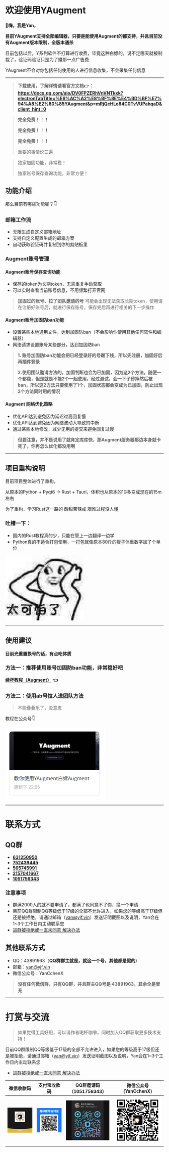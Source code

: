 # 欢迎使用YAugment

👋**嗨，我是Yan，**

**目前YAugment支持全部编辑器，只要是能使用Augment的都支持，并且目前没有Augment版本限制，全版本通杀**

目前包括以后，Y系列软件不打算进行收费，毕竟这种白嫖的，说不定哪天就被制裁了，验证码验证只是为了赚那一点广告费

YAugment不会对你包括任何使用的人进行信息收集，不会采集任何信息

---

> **下载使用，了解详情请看官方文档👉：https://docs.qq.com/aio/DV0FPZERhVnVNTkxk?electronTabTitle=%E6%AC%A2%E8%BF%8E%E4%BD%BF%E7%94%A8%E2%80%85YAugment&p=mRjQcHLo84C0TvVUPahqaD&client_hint=0**

> **完全免费！！！**
> 
> **完全免费！！！**
> 
> **完全免费！！！**
> 
> 重要的事情说三遍

> 独家加固功能，非常稳！
> 
> 独家账号保存查询功能，非常方便！

## 功能介绍

那么目前有哪些功能呢？👇

### 邮箱工作流

- 无限生成自定义邮箱地址
- 支持自定义配置生成的邮箱方案
- 自动获取验证码并复制到你的剪贴板里

### Augment账号管理

#### Augment账号保存查询功能

- 保存的token为长期token，无需重复手动获取
- 可以实时查看当前账号信息，不用频繁打开官网

> **加固过的账号、拉了团队邀请的号** 可能会出现无法获取长期token，使用请在注册好账号后，就进行保存账号，保存完后再进行相关的下一步操作

#### Augment账号加固防ban功能

- 设置某些本地通用文件，达到加固防ban（不会影响你使用其他任何软件和编辑器）
- 网络请求设置账号某些部分，达到加固防ban

> **1. 账号加固防ban功能会把已经登录好的号踢下线，所以先注册，加固好后再插件登录**
> 
> **2.使用团队邀请方法的，加固判断也会为已加固，因为这2个方法，随便一个都稳，但是就是不能2个一起使用，经过测试，会一下子秒掉然后被ban，所以这2方法只要使用了1个，加固状态都会变成为已加固，防止出现2个方法同时用的情况**

#### Augment 网络优化策略

- 优化API达到避免因为延迟过高回复慢
- 优化API达到避免因为网络波动大导致的中断
- 通过某些本地修改，减少无用的提交来避免回复过慢

> **但要注意，并不是说用了就肯定库库快，那Augment服务器那边本身就卡死了，你再怎么优化都没用啊**

---

## 项目重构说明

目前项目整体进行了重构，

从原本的Python + Pyqt6 → Rust + Tauri，体积也从原本的1G多变成现在的15m左右

为了重构，学习Rust这一路的 酸甜苦辣咸 艰难过程没人懂

### 吐槽一下：

- 国内的Rust教程真的少，只能在管上一边翻译一边学
- Python真的不适合打包使用，一打包就像原本80斤的瘦子体重数字加了个单位

![./img/tkplbqb.jpg](./img/tkplbqb.jpg)

---

## 使用建议

**目前光重置换号的话，有点吃体质**

### 方法一：推荐使用账号加固防ban功能，非常稳好吧

**[续杯教程（Augment）](https://docs.qq.com/aio/DV0FPZERhVnVNTkxk?p=p0mB60SgGKlNohq4xa6f5E) 👈**

### 方法二：使用ab号拉人进团队方法

> 不能叠叠乐了，没意思

教程在公众号👇

![./img/gzhjc.png](./img/gzhjc.png)

---

# 联系方式

## QQ群

- [**631250950**](https://qm.qq.com/q/KU0hxAyx2M)
- [**752439445**](https://qm.qq.com/q/ZFHYlB21cO)
- [**565745991**](https://qm.qq.com/q/Ap3EDFLCZG)
- [**2157041667**](https://qm.qq.com/q/4QsQOSi4aA)
- [**1051756343**](https://qm.qq.com/q/zBAPiSbH6o)

### 注意事项

- 群满2000人的就不要申请了，都满了也同意不了你，换一个申请
- 目前QQ群限制QQ等级低于17级的全部不允许进入，如果您的等级高于17级但还是被拒绝，请通过邮箱（yan@yjf.vin）发送证明截图以及说明，Yan会在1~3个工作日内主动联系您
- [进群被拒绝或一直未同意 解决办法](https://docs.qq.com/aio/DV0FPZERhVnVNTkxk?p=weeUPrm77jpn2hKL5zDI1S)

## 其他联系方式

- QQ：43891963（**QQ群群主就是，就这一个号，其他都是假的**）
- 邮箱：yan@yjf.vin
- 微信公众号：YanCchenX

> **没有任何微信群，只有QQ群，并且群主QQ号是 43891963，其余全是冒充**

---

# 打赏与交流

> 如果觉得工具好用，可以请作者喝杯咖啡，同时加入QQ群获取更多技术支持！

目前QQ群限制QQ等级低于17级的全部不允许进入，如果您的等级高于17级但还是被拒绝，请通过邮箱（yan@yjf.vin）发送证明截图以及说明，Yan会在1~3个工作日内主动联系您

- [进群被拒绝或一直未同意 解决办法](https://docs.qq.com/aio/DV0FPZERhVnVNTkxk?p=weeUPrm77jpn2hKL5zDI1S)

| **微信收款码**                | **支付宝收款码**                | **QQ群邀请码（1051756343）**  | **微信公众号(YanCchenX)**       |
| ----------------------------- | ------------------------------- | ----------------------------- | ------------------------------- |
| ![./img/wx.png](./img/wx.png) | ![./img/zfb.png](./img/zfb.png) | ![./img/qq.png](./img/qq.png) | ![./img/gzh.jpg](./img/gzh.jpg) |

